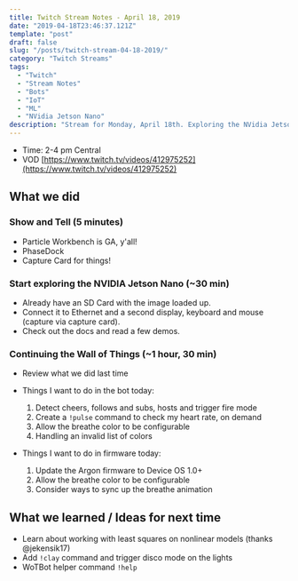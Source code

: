 ```yaml
---
title: Twitch Stream Notes - April 18, 2019
date: "2019-04-18T23:46:37.121Z"
template: "post"
draft: false
slug: "/posts/twitch-stream-04-18-2019/"
category: "Twitch Streams"
tags:
  - "Twitch"
  - "Stream Notes"
  - "Bots"
  - "IoT"
  - "ML"
  - "NVidia Jetson Nano"
description: "Stream for Monday, April 18th. Exploring the NVidia Jetson Nano Edge ML device; Continuing the Wall of Things and Twitchbot project."
---
```


- Time: 2-4 pm Central
- VOD [https://www.twitch.tv/videos/412975252](https://www.twitch.tv/videos/412975252)

## What we did

### Show and Tell (5 minutes)

- Particle Workbench is GA, y'all!
- PhaseDock
- Capture Card for things! 

### Start exploring the NVIDIA Jetson Nano (~30 min)

- Already have an SD Card with the image loaded up.
- Connect it to Ethernet and a second display, keyboard and mouse (capture via capture card).
- Check out the docs and read a few demos.

### Continuing the Wall of Things (~1 hour, 30 min)

- Review what we did last time

- Things I want to do in the bot today:
  1. Detect cheers, follows and subs, hosts and trigger fire mode 
  2. Create a `!pulse` command to check my heart rate, on demand
  3. Allow the breathe color to be configurable
  4. Handling an invalid list of colors

- Things I want to do in firmware today:
   1. Update the Argon firmware to Device OS 1.0+
   2. Allow the breathe color to be configurable
   3. Consider ways to sync up the breathe animation

## What we learned / Ideas for next time

- Learn about working with least squares on nonlinear models (thanks @jekensik17)
- Add `!clay` command and trigger disco mode on the lights
- WoTBot helper command `!help`